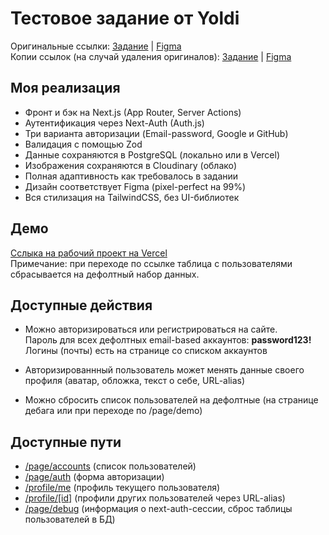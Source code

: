 Тестовое задание от Yoldi
==========================

Оригинальные ссылки:
[Задание](https://yoldi-agency.notion.site/Yoldi-7552752e30964431ab0ca03d54908148) |
[Figma](https://www.figma.com/design/Cws3gKEwGqPvJRhNLLY36u/Тестовое-задание-Yoldi)\
Копии ссылок (на случай удаления оригиналов):
[Задание](https://virt1st.notion.site/Yoldi-256cc6c99c6d4e368b22c44f83d9130e) |
[Figma](https://www.figma.com/design/pmDyALpAK1o8e78duRnRKO/Yoldi-(Copy))


## Моя реализация
- Фронт и бэк на Next.js (App Router, Server Actions)
- Аутентификация через Next-Auth (Auth.js) 
- Три варианта авторизации (Email-password, Google и GitHub)
- Валидация с помощью Zod
- Данные сохраняются в PostgreSQL (локально или в Vercel)
- Изображения сохраняются в Cloudinary (облако)
- Полная адаптивность как требовалось в задании
- Дизайн соответствует Figma (pixel-perfect на 99%)
- Вся стилизация на TailwindCSS, без UI-библиотек

## Демо

[Сслыка на рабочий проект на Vercel](https://virt1st-yoldi.vercel.app/page/demo)\
Примечание: при переходе по ссылке таблица с пользователями сбрасывается на дефолтный набор данных.

## Доступные действия

- Можно авторизироваться или регистрироваться на сайте.\
Пароль для всех дефолтных email-based аккаунтов: **password123!**\
Логины (почты) есть на странице со списком аккаунтов
- Авторизированнный пользователь может менять данные своего профиля (аватар, обложка, текст о себе, URL-alias)

- Можно сбросить список пользователей на дефолтные (на странице дебага или при переходе по /page/demo)

## Доступные пути
- [/page/accounts](https://virt1st-yoldi.vercel.app/page/accounts) (список пользователей)
- [/page/auth](https://virt1st-yoldi.vercel.app/page/auth) (форма авторизации)
- [/profile/me](https://virt1st-yoldi.vercel.app/page/profile/me) (профиль текущего пользователя)
- [/profile/\[id\]](https://virt1st-yoldi.vercel.app/page/profile/adminvlad) (профили других пользователей через URL-alias)
- [/page/debug](https://virt1st-yoldi.vercel.app/page/debug) (информация о next-auth-сессии, сброс таблицы пользователей в БД)

